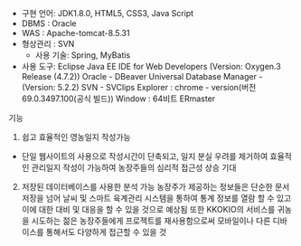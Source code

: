 
- 구현 언어: JDK1.8.0, HTML5, CSS3, Java Script
- DBMS : Oracle
- WAS : Apache-tomcat-8.5.31
- 형상관리 : SVN
   - 사용 기술: Spring, MyBatis   
- 사용 도구:
Eclipse Java EE IDE for Web Developers (Version: Oxygen.3 Release (4.7.2))
Oracle -  DBeaver Universal Database Manager -(Version: 5.2.2)
SVN - SVClips
Explorer : chrome - version(버전 69.0.3497.100(공식 빌드))
Window : 64비트
   ERmaster


기능
1. 쉽고 효율적인 영농일지 작성가능
- 단일 웹사이트의 사용으로 작성시간이 단축되고, 일지 분실 우려를 제거하여 효율적인 관리일지 작성이 가능하여 농장주들의 심리적 접근성 상승 기대
2. 저장된 데이터베이스를 사용한 분석 가능
 농장주가 제공하는 정보들은 단순한 문서 저장을 넘어 날씨 및 스마트 육계관리 시스템을 통하여 통계 정보를 열람 할 수 있고 이에 대한 대비 및 대응을 할 수 있을 것으로 예상됨 
또한 KKOKIO의 서비스를 귀농을 시도하는 젊은 농장주들에게 프로젝트를 재사용함으로써 모바일이나 다른 디바이스를 통해서도 다양하게 접근할 수 있을 것
